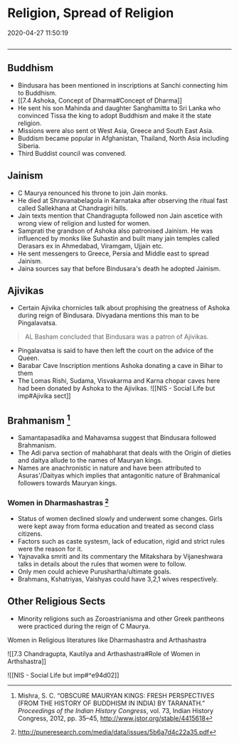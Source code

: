# Religion, Spread of Religion

2020-04-27 11:50:19

```toc
```

---

## Buddhism

- Bindusara has been mentioned in inscriptions at Sanchi connecting him to Buddhism.
- [[7.4 Ashoka, Concept of Dharma#Concept of Dharma]]
- He sent his son Mahinda and daughter Sanghamitta to Sri Lanka who convinced Tissa the king to adopt Buddhism and make it the state religion.
- Missions were also sent ot West Asia, Greece and South East Asia.
- Buddism became popular in Afghanistan, Thailand, North Asia including Siberia.
- Third Buddist council was convened.

## Jainism

- C Maurya renounced his throne to join Jain monks.
- He died at Shravanabelagola in Karnataka after observing the ritual fast called Sallekhana at Chandragiri hills.
- Jain texts mention that Chandragupta followed non Jain ascetice with wrong view of religion and lusted for women.
- Samprati the grandson of Ashoka also patronised Jainism. He was influenced by monks like Suhastin and built many jain temples called Derasars ex in Ahmedabad, Viramgam, Ujjain etc.
- He sent messengers to Greece, Persia and Middle east to spread Jainism.
- Jaina sources say that before Bindusara's death he adopted Jainism.

## Ajivikas

 - Certain Ajivika chornicles talk about prophising the greatness of Ashoka during reign of Bindusara. Divyadana mentions this man to be Pingalavatsa.

 > AL Basham concluded that Bindusara was a patron of Ajivikas.

 - Pingalavatsa is said to have then left the court on the advice of the Queen.
- Barabar Cave Inscription mentions Ashoka donating a cave in Bihar to them
- The Lomas Rishi, Sudama, Visvakarma and Karna chopar caves here had been donated by Ashoka to the Ajivikas.
![[NIS - Social Life but imp#Ajivika sect]]

## Brahmanism [^1]

- Samantapasadika and Mahavamsa suggest that Bindusara followed Brahmanism.
- The Adi parva section of mahabharat that deals with the Origin of dieties and daitya allude to the names of Mauryan kings.
- Names are anachronistic in nature and have been attributed to Asuras'/Daityas which implies that antagonitic nature of Brahmanical followers towards Mauryan kings.

### Women in Dharmashastras [^2]

- Status of women declined slowly and underwent some changes. Girls were kept away from forma education and treated as second class citizens.
- Factors such as caste systesm, lack of education, rigid and strict rules were the reason for it.
- Yajnavalka smriti and its commentary the Mitakshara by Vijaneshwara talks in details about the rules that women were to follow.
- Only men could achieve Purushartha/ultimate goals.
- Brahmans, Kshatriyas, Vaishyas could have 3,2,1 wives respectively.

## Other Religious Sects

- Minority religions such as Zoroastrianisma and other Greek pantheons were practiced during the reign of C Maurya.

Women in Religious literatures like Dharmashastra and Arthashastra

![[7.3 Chandragupta, Kautilya and Arthashastra#Role of Women in Arthshastra]]

![[NIS - Social Life but imp#^e94d02]]

[^1]: Mishra, S. C. “OBSCURE MAURYAN KINGS: FRESH PERSPECTIVES (FROM THE HISTORY OF BUDDHISM IN INDIA) BY TARANATH.” _Proceedings of the Indian History Congress_, vol. 73, Indian History Congress, 2012, pp. 35–45, <http://www.jstor.org/stable/4415618>

[^2]: <http://puneresearch.com/media/data/issues/5b6a7d4c22a35.pdf>
